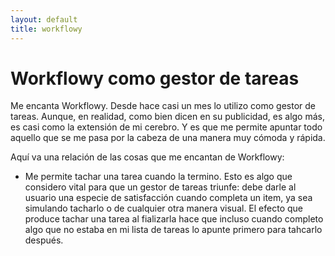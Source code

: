 ```yaml
---
layout: default
title: workflowy
---
```


# Workflowy como gestor de tareas

Me encanta Workflowy. Desde hace casi un mes lo utilizo como gestor de tareas. Aunque, en realidad, como bien dicen en su publicidad, es algo más, es casi como la extensión de mi cerebro. Y es que me permite apuntar todo aquello que se me pasa por la cabeza de una manera muy cómoda y rápida. 

Aquí va una relación de las cosas que me encantan de Workflowy:

* Me permite tachar una tarea cuando la termino. Esto es algo que considero vital para que un gestor de tareas triunfe: debe darle al usuario una especie de satisfacción cuando completa un item, ya sea simulando tacharlo o de cualquier otra manera visual. El efecto que produce tachar una tarea al fializarla hace que incluso cuando completo algo que no estaba en mi lista de tareas lo apunte primero para tahcarlo después.
